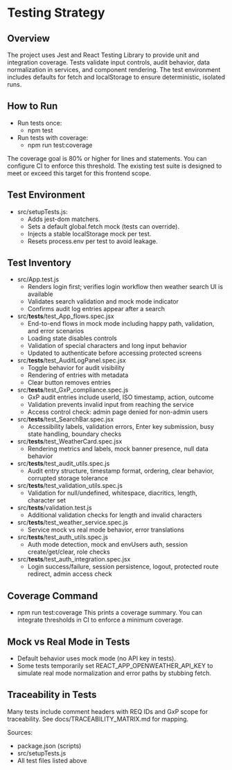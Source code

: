 # Testing Strategy

## Overview
The project uses Jest and React Testing Library to provide unit and integration coverage. Tests validate input controls, audit behavior, data normalization in services, and component rendering. The test environment includes defaults for fetch and localStorage to ensure deterministic, isolated runs.

## How to Run
- Run tests once:
  - npm test
- Run tests with coverage:
  - npm run test:coverage

The coverage goal is 80% or higher for lines and statements. You can configure CI to enforce this threshold. The existing test suite is designed to meet or exceed this target for this frontend scope.

## Test Environment
- src/setupTests.js:
  - Adds jest-dom matchers.
  - Sets a default global.fetch mock (tests can override).
  - Injects a stable localStorage mock per test.
  - Resets process.env per test to avoid leakage.

## Test Inventory
- src/App.test.js
  - Renders login first; verifies login workflow then weather search UI is available
  - Validates search validation and mock mode indicator
  - Confirms audit log entries appear after a search
- src/__tests__/test_App_flows.spec.jsx
  - End-to-end flows in mock mode including happy path, validation, and error scenarios
  - Loading state disables controls
  - Validation of special characters and long input behavior
  - Updated to authenticate before accessing protected screens
- src/__tests__/test_AuditLogPanel.spec.jsx
  - Toggle behavior for audit visibility
  - Rendering of entries with metadata
  - Clear button removes entries
- src/__tests__/test_GxP_compliance.spec.js
  - GxP audit entries include userId, ISO timestamp, action, outcome
  - Validation prevents invalid input from reaching the service
  - Access control check: admin page denied for non-admin users
- src/__tests__/test_SearchBar.spec.jsx
  - Accessibility labels, validation errors, Enter key submission, busy state handling, boundary checks
- src/__tests__/test_WeatherCard.spec.jsx
  - Rendering metrics and labels, mock banner presence, null data behavior
- src/__tests__/test_audit_utils.spec.js
  - Audit entry structure, timestamp format, ordering, clear behavior, corrupted storage tolerance
- src/__tests__/test_validation_utils.spec.js
  - Validation for null/undefined, whitespace, diacritics, length, character set
- src/__tests__/validation.test.js
  - Additional validation checks for length and invalid characters
- src/__tests__/test_weather_service.spec.js
  - Service mock vs real mode behavior, error translations
- src/__tests__/test_auth_utils.spec.js
  - Auth mode detection, mock and envUsers auth, session create/get/clear, role checks
- src/__tests__/test_auth_integration.spec.jsx
  - Login success/failure, session persistence, logout, protected route redirect, admin access check

## Coverage Command
- npm run test:coverage
This prints a coverage summary. You can integrate thresholds in CI to enforce a minimum coverage.

## Mock vs Real Mode in Tests
- Default behavior uses mock mode (no API key in tests).
- Some tests temporarily set REACT_APP_OPENWEATHER_API_KEY to simulate real mode normalization and error paths by stubbing fetch.

## Traceability in Tests
Many tests include comment headers with REQ IDs and GxP scope for traceability. See docs/TRACEABILITY_MATRIX.md for mapping.

Sources:
- package.json (scripts)
- src/setupTests.js
- All test files listed above
